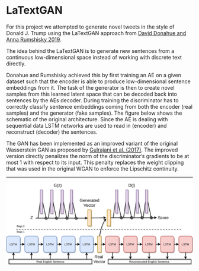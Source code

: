 # LaTextGAN
For this project we attempted to generate novel tweets in the style of Donald J. Trump  using the LaTextGAN approach from [David Donahue and Anna Rumshisky 2019](https://arxiv.org/pdf/1810.06640.pdf).

The idea behind the LaTextGAN is to generate new sentences from a continuous low-dimensional space instead of working with discrete text directly. 
  
Donahue and Rumshisky achieved this by first training an AE on a given dataset such that the encoder is able to produce low-dimensional sentence embeddings from it. The task of the generator is then to create novel samples from this learned latent space that can be decoded back into sentences by the AEs decoder. During training the discriminator has to correctly classify sentence embeddings coming from both the encoder (real samples) and the generator (fake samples). The figure below shows the schematic of the original architecture. Since the AE is dealing with sequential data LSTM networks are used to read in (encoder) and reconstruct (decoder) the sentences.  
  
The GAN has been implemented as an improved variant of the original Wasserstein GAN as proposed by [Gulrajani et al. (2017)](https://arxiv.org/pdf/1704.00028.pdf). The improved version directly penalizes the norm of the discriminator’s gradients to be at most 1 with respect to its input. This penalty replaces the weight clipping that was used in the original WGAN to enforce the Lipschitz continuity. 


---

![Original LaTextGAN Architecture](https://github.com/GerritBartels/LaTextGAN/blob/main/LaTextGAN_Schematic.jpg?raw=true)
